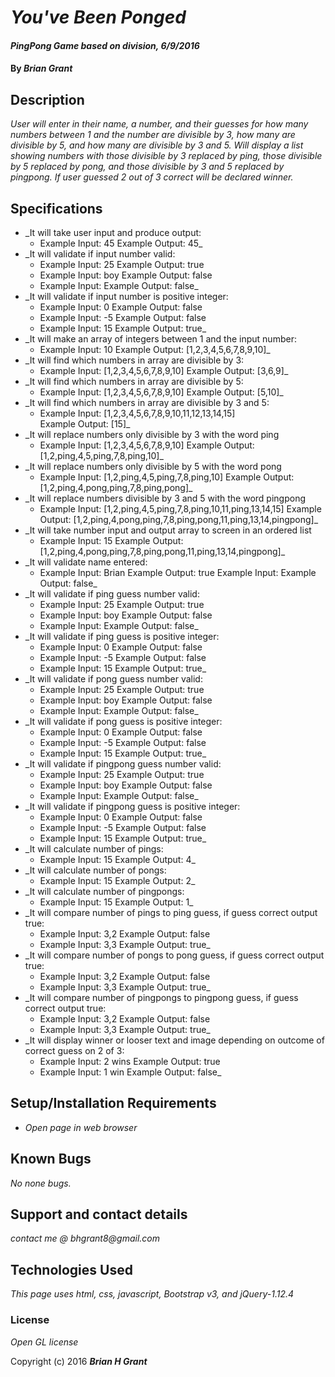 # _You've Been Ponged_

#### _PingPong Game based on division, 6/9/2016_

#### By _**Brian Grant**_

## Description

_User will enter in their name, a number, and their guesses for how many numbers between 1 and the number are divisible by 3, how many are divisible by 5, and how many are divisible by 3 and 5. Will display a list showing numbers with those divisible by 3 replaced by ping, those divisible by 5 replaced by pong, and those divisible by 3 and 5 replaced by pingpong. If user guessed 2 out of 3 correct will be declared winner._

## Specifications

* _It will take user input and produce output:
  * Example Input: 45   Example Output: 45_
* _It will validate if input number valid:
  * Example Input: 25   Example Output: true
  * Example Input: boy  Example Output: false
  * Example Input:      Example Output: false_
* _It will validate if input number is positive integer:
  * Example Input: 0    Example Output: false
  * Example Input: -5   Example Output: false
  * Example Input: 15   Example Output: true_
* _It will make an array of integers between 1 and the input number:
  * Example Input: 10   Example Output: [1,2,3,4,5,6,7,8,9,10]_
* _It will find which numbers in array are divisible by 3:
  * Example Input: [1,2,3,4,5,6,7,8,9,10]   Example Output: [3,6,9]_
* _It will find which numbers in array are divisible by 5:
  * Example Input: [1,2,3,4,5,6,7,8,9,10]   Example Output: [5,10]_
* _It will find which numbers in array are divisible by 3 and 5:
  * Example Input: [1,2,3,4,5,6,7,8,9,10,11,12,13,14,15]   
    Example Output: [15]_
* _It will replace numbers only divisible by 3 with the word ping
  * Example Input: [1,2,3,4,5,6,7,8,9,10]
    Example Output: [1,2,ping,4,5,ping,7,8,ping,10]_
* _It will replace numbers only divisible by 5 with the word pong
  * Example Input: [1,2,ping,4,5,ping,7,8,ping,10]
    Example Output: [1,2,ping,4,pong,ping,7,8,ping,pong]_
* _It will replace numbers divisible by 3 and 5 with the word pingpong
  * Example Input: [1,2,ping,4,5,ping,7,8,ping,10,11,ping,13,14,15]
    Example Output: [1,2,ping,4,pong,ping,7,8,ping,pong,11,ping,13,14,pingpong]_
* _It will take number input and output array to screen in an ordered list
  * Example Input: 15
    Example Output: [1,2,ping,4,pong,ping,7,8,ping,pong,11,ping,13,14,pingpong]_
* _It will validate name entered:
  * Example Input: Brian Example Output: true
    Example Input:       Example Output: false_
* _It will validate if ping guess number valid:
  * Example Input: 25   Example Output: true
  * Example Input: boy  Example Output: false
  * Example Input:      Example Output: false_
* _It will validate if ping guess is positive integer:
  * Example Input: 0    Example Output: false
  * Example Input: -5   Example Output: false
  * Example Input: 15   Example Output: true_
* _It will validate if pong guess number valid:
  * Example Input: 25   Example Output: true
  * Example Input: boy  Example Output: false
  * Example Input:      Example Output: false_
* _It will validate if pong guess is positive integer:
  * Example Input: 0    Example Output: false
  * Example Input: -5   Example Output: false
  * Example Input: 15   Example Output: true_
* _It will validate if pingpong guess number valid:
  * Example Input: 25   Example Output: true
  * Example Input: boy  Example Output: false
  * Example Input:      Example Output: false_
* _It will validate if pingpong guess is positive integer:
  * Example Input: 0    Example Output: false
  * Example Input: -5   Example Output: false
  * Example Input: 15   Example Output: true_
* _It will calculate number of pings:
  * Example Input: 15   Example Output: 4_
* _It will calculate number of pongs:
  * Example Input: 15   Example Output: 2_        
* _It will calculate number of pingpongs:
  * Example Input: 15   Example Output: 1_  
* _It will compare number of pings to ping guess, if guess correct output true:
  * Example Input: 3,2   Example Output: false
  * Example Input: 3,3   Example Output: true_  
* _It will compare number of pongs to pong guess, if guess correct output true:
  * Example Input: 3,2   Example Output: false
  * Example Input: 3,3   Example Output: true_  
* _It will compare number of pingpongs to pingpong guess, if guess correct output true:
  * Example Input: 3,2   Example Output: false
  * Example Input: 3,3   Example Output: true_
* _It will display winner or looser text and image depending on outcome of correct guess on 2 of 3:
  * Example Input: 2 wins   Example Output: true
  * Example Input: 1 win   Example Output: false_
  
## Setup/Installation Requirements

* _Open page in web browser_

## Known Bugs

_No none bugs._

## Support and contact details

_contact me @ bhgrant8@gmail.com_

## Technologies Used

_This page uses html, css, javascript, Bootstrap v3, and jQuery-1.12.4_

### License

*Open GL license*

Copyright (c) 2016 **_Brian H Grant_**
